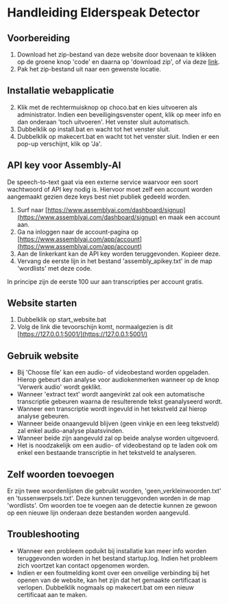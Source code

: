 # Handleiding Elderspeak Detector

## Voorbereiding

1. Download het zip-bestand van deze website door bovenaan te klikken op de groene knop 'code' en daarna op 'download zip', of via deze [link](https://github.com/IneVdB/ElderspeakDetector/archive/refs/heads/main.zip).
2. Pak het zip-bestand uit naar een gewenste locatie.

## Installatie webapplicatie

2. Klik met de rechtermuisknop op choco.bat en kies uitvoeren als administrator. Indien een beveiligingsvenster opent, klik op meer info en dan onderaan 'toch uitvoeren'.
Het venster sluit automatisch.
3. Dubbelklik op install.bat en wacht tot het venster sluit.
4. Dubbelklik op makecert.bat en wacht tot het venster sluit. Indien er een pop-up verschijnt, klik op 'Ja'.

## API key voor Assembly-AI
De speech-to-text gaat via een externe service waarvoor een soort wachtwoord of API key nodig is.
Hiervoor moet zelf een account worden aangemaakt gezien deze keys best niet publiek gedeeld worden.

1. Surf naar [https://www.assemblyai.com/dashboard/signup](https://www.assemblyai.com/dashboard/signup) en maak een account aan.
2. Ga na inloggen naar de account-pagina op [https://www.assemblyai.com/app/account](https://www.assemblyai.com/app/account)
3. Aan de linkerkant kan de API key worden teruggevonden. Kopieer deze.
4. Vervang de eerste lijn in het bestand 'assembly_apikey.txt' in de map 'wordlists' met deze code.

In principe zijn de eerste 100 uur aan transcripties per account gratis.

## Website starten

1. Dubbelklik op start_website.bat
2. Volg de link die tevoorschijn komt, normaalgezien is dit [https://127.0.0.1:5001/](https://127.0.0.1:5001/)

## Gebruik website

- Bij 'Choose file' kan een audio- of videobestand worden opgeladen. 
Hierop gebeurt dan analyse voor audiokenmerken wanneer op de knop 'Verwerk audio' wordt geklikt.
- Wanneer 'extract text' wordt aangevinkt zal ook een automatische transcriptie gebeuren waarna de resulterende tekst geanalyseerd wordt.
- Wanneer een transcriptie wordt ingevuld in het tekstveld zal hierop analyse gebeuren.
- Wanneer beide onaangevuld blijven (geen vinkje en een leeg tekstveld) zal enkel audio-analyse plaatsvinden.
- Wanneer beide zijn aangevuld zal op beide analyse worden uitgevoerd.
- Het is noodzakelijk om een audio- of videobestand op te laden ook om enkel een bestaande transcriptie in het tekstveld te analyseren.

## Zelf woorden toevoegen

Er zijn twee woordenlijsten die gebruikt worden, 'geen_verkleinwoorden.txt' en 'tussenwerpsels.txt'.
Deze kunnen teruggevonden worden in de map 'wordlists'.
Om woorden toe te voegen aan de detectie kunnen ze gewoon op een nieuwe lijn onderaan deze bestanden worden aangevuld.

## Troubleshooting
- Wanneer een probleem opduikt bij installatie kan meer info worden teruggevonden worden in het bestand startup.log.
Indien het probleem zich voortzet kan contact opgenomen worden.
- Indien er een foutmelding komt over een onveilige verbinding bij het openen van de website, kan het zijn dat het gemaakte certificaat is verlopen. 
Dubbelklik nogmaals op makecert.bat om een nieuw certificaat aan te maken.
